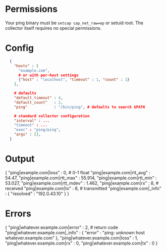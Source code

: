 
# Permissions

Your ping binary must be `setcap cap_net_raw=ep` or setuid root.  The
collector itself requires no special permissions.

# Config

```json
  {
    "hosts" : [
      "example.com",
      # or with per-host settings
      {"host" : "localhost", "timeout" : 1, "count" : 1}
    ],

    # defaults
    "default_timeout" : 4,
    "default_count"   : 2,
    "ping"            : "/bin/ping", # defaults to search $PATH

    # standard collector configuration
    "interval" : ...
    "timeout" : ...
    "exec" : "ping/ping",
    "args" : [],
  }
```

# Output

{
   "ping|example.com|loss"     : 0,    # 0-1 float
   "ping|example.com|rtt_avg"  : 54.47,
   "ping|example.com|rtt_max"  : 55.914,
   "ping|example.com|rtt_min"  : 53.027,
   "ping|example.com|rtt_mdev" : 1.462,
   "ping|example.com|rx"       : 8, # received
   "ping|example.com|tx"       : 8, # transmitted
   "ping|example.com|_info"    : { "resolved" : "192.0.43.10" }
}


# Errors

{
   "ping|whatever.example.com|error" : 2, # return code
   "ping|whatever.example.com|_info" : {
      "error" : "ping: unknown host whatever.example.com"
   },
   "ping|whatever.example.com|loss" : 1,
   "ping|whatever.example.com|rx"   : 0,
   "ping|whatever.example.com|tx"   : 0
}
